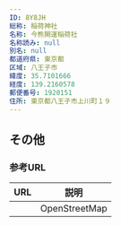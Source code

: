 ```yaml
---
ID: 8Y8JH
総称: 稲荷神社
名称: 今熊開運稲荷社
名称読み: null
別名: null
都道府県: 東京都
区域: 八王子市
緯度: 35.7101666
経度: 139.2160578
郵便番号: 1920151
住所: 東京都八王子市上川町１９
---
```


## その他

### 参考URL

| URL | 説明          |
| --- | ------------- |
|     | OpenStreetMap |
